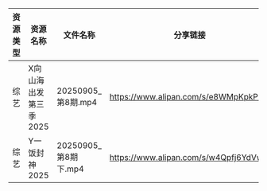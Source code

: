 | 资源类型 | 资源名称          | 文件名称              | 分享链接                                 | 更新时间                |
| ---- | ------------- | ----------------- | ------------------------------------ | ------------------- |
| 综艺   | X向山海出发第三季2025 | 20250905_第8期.mp4  | https://www.alipan.com/s/e8WMpKpkP9w | 2025-09-06 00:01:09 |
| 综艺   | Y一饭封神2025     | 20250905_第8期下.mp4 | https://www.alipan.com/s/w4Qpfj6YdVw | 2025-09-06 00:01:15 |
